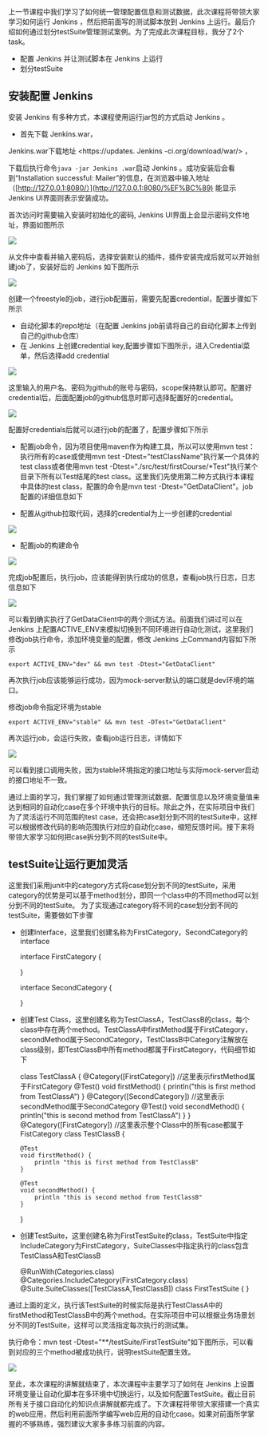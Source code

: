 上一节课程中我们学习了如何统一管理配置信息和测试数据，此次课程将带领大家学习如何运行 Jenkins ，然后把前面写的测试脚本放到 Jenkins
上运行。最后介绍如何通过划分testSuite管理测试案例。为了完成此次课程目标，我分了2个task。

  * 配置 Jenkins 并让测试脚本在 Jenkins 上运行
  * 划分testSuite

## 安装配置 Jenkins

安装 Jenkins 有多种方式，本课程使用运行jar包的方式启动 Jenkins 。

  * 首先下载 Jenkins.war， 

Jenkins.war下载地址 <https://updates. Jenkins -ci.org/download/war/> ，

下载后执行命令`java -jar Jenkins .war`启动 Jenkins 。成功安装后会看到“Installation successful:
Mailer”的信息，在浏览器中输入地址（[http://127.0.0.1:8080/）](http://127.0.0.1:8080/%EF%BC%89)
能显示 Jenkins UI界面则表示安装成功。

首次访问时需要输入安装时初始化的密码, Jenkins UI界面上会显示密码文件地址，界面如图所示

![](https://images.gitbook.cn/15758727916727)

从文件中查看并输入密码后，选择安装默认的插件，插件安装完成后就可以开始创建job了，安装好后的 Jenkins 如下图所示

![](https://images.gitbook.cn/15758727916741)

创建一个freestyle的job，进行job配置前，需要先配置credential，配置步骤如下所示

  * 自动化脚本的repo地址（在配置 Jenkins job前请将自己的自动化脚本上传到自己的github仓库）
  * 在 Jenkins 上创建credential key,配置步骤如下图所示，进入Credential菜单，然后选择add credential

![](https://images.gitbook.cn/15758726882671)

这里输入的用户名、密码为github的账号与密码，scope保持默认即可。配置好credential后，后面配置job的github信息时即可选择配置好的credential。

![](https://images.gitbook.cn/15758726882711)

配置好credentials后就可以进行job的配置了，配置步骤如下所示

  * 配置job命令，因为项目使用maven作为构建工具，所以可以使用mvn test：执行所有的case或使用mvn test -Dtest="testClassName"执行某一个具体的test class或者使用mvn test -Dtest="./src/test/firstCourse/*Test"执行某个目录下所有以Test结尾的test class。这里我们先使用第二种方式执行本课程中具体的test class，配置的命令是mvn test -Dtest="GetDataClient"。job配置的详细信息如下

  * 配置从github拉取代码，选择的credential为上一步创建的credential

![](https://images.gitbook.cn/15758726882724)

  * 配置job的构建命令

![](https://images.gitbook.cn/15758726882736)

完成job配置后，执行job，应该能得到执行成功的信息，查看job执行日志，日志信息如下

![](https://images.gitbook.cn/15758726882747)

可以看到确实执行了GetDataClient中的两个测试方法。前面我们讲过可以在 Jenkins
上配置ACTIVE_ENV来模拟切换到不同环境进行自动化测试，这里我们修改job执行命令，添加环境变量的配置，修改 Jenkins
上Command内容如下所示

    
    
    export ACTIVE_ENV="dev" && mvn test -Dtest="GetDataClient"
    

再次执行job应该能够运行成功，因为mock-server默认的端口就是dev环境的端口。

修改job命令指定环境为stable

    
    
    export ACTIVE_ENV="stable" && mvn test -DTest="GetDataClient"
    

再次运行job，会运行失败，查看job运行日志，详情如下

![](https://images.gitbook.cn/15758726882761)

可以看到接口调用失败，因为stable环境指定的接口地址与实际mock-server启动的接口地址不一致。

通过上面的学习，我们掌握了如何通过管理测试数据、配置信息以及环境变量值来达到相同的自动化case在多个环境中执行的目标。除此之外，在实际项目中我们为了灵活运行不同范围的test
case，还会把case划分到不同的testSuite中，这样可以根据修改代码的影响范围执行对应的自动化case，缩短反馈时间。接下来将带领大家学习如何把case拆分到不同的testSuite中。

## testSuite让运行更加灵活

这里我们采用junit中的category方式将case划分到不同的testSuite，采用category的优势是可以基于method划分，即同一个class中的不同method可以划分到不同的testSuite。
为了实现通过category将不同的case划分到不同的testSuite，需要做如下步骤

  * 创建Interface，这里我们创建名称为FirstCategory，SecondCategory的interface

    
    
    interface FirstCategory {
    
    }
    
    interface SecondCategory {
    
    }
    

  * 创建Test Class，这里创建名称为TestClassA，TestClassB的class，每个class中存在两个method。TestClassA中firstMethod属于FirstCategory，secondMethod属于SecondCategory，TestClassB中Category注解放在class级别，即TestClassB中所有method都属于FirstCategory，代码细节如下

    
    
    class TestClassA {
        @Category([FirstCategory])    //这里表示firstMethod属于FirstCategory
        @Test()
        void firstMethod() {
            println("this is first method from TestClassA")
        }
        @Category([SecondCategory])   //这里表示secondMethod属于SecondCategory
        @Test()
        void secondMethod() {
            println("this is second method from TestClassA")
        }
    }
    @Category([FirstCategory])     //这里表示整个Class中的所有case都属于FistCategory
    class TestClassB {
    
        @Test
        void firstMethod() {
            println "this is first method from TestClassB"
        }
    
        @Test
        void secondMethod() {
            println "this is second method from TestClassB"
        }
    }
    

  * 创建TestSuite，这里创建名称为FirstTestSuite的class，TestSuite中指定IncludeCategory为FirstCategory，SuiteClasses中指定执行的class包含TestClassA和TestClassB

    
    
    @RunWith(Categories.class)
    @Categories.IncludeCategory(FirstCategory.class)
    @Suite.SuiteClasses([TestClassA,TestClassB])
    class FirstTestSuite {
    }
    

通过上面的定义，执行该TestSuite的时候实际是执行TestClassA中的firstMethod和TestClassB中的两个method。在实际项目中可以根据业务场景划分不同的TestSuite，这样可以灵活指定每次执行的测试集。

执行命令：mvn test
-Dtest="**/testSuite/FirstTestSuite"如下图所示，可以看到对应的三个method被成功执行，说明testSuite配置生效。

![](https://images.gitbook.cn/15758726882777)

至此，本次课程的讲解就结束了，本次课程中主要学习了如何在 Jenkins
上设置环境变量让自动化脚本在多环境中切换运行，以及如何配置TestSuite。截止目前所有关于接口自动化的知识点讲解就都完成了。下次课程将带领大家搭建一个真实的web应用，然后利用前面所学编写web应用的自动化case。如果对前面所学掌握的不够熟练，强烈建议大家多多练习前面的内容。

